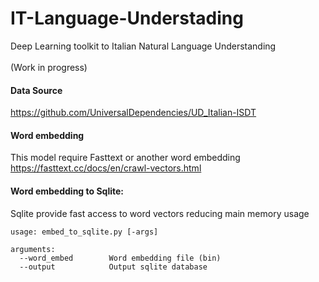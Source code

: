 # IT-Language-Understading
Deep Learning toolkit to Italian Natural Language Understanding
<br><br>
(Work in progress)

#### Data Source
https://github.com/UniversalDependencies/UD_Italian-ISDT

#### Word embedding
This model require Fasttext or another word embedding <br>
https://fasttext.cc/docs/en/crawl-vectors.html

#### Word embedding to Sqlite:
Sqlite provide fast access to word vectors reducing main memory usage
```
usage: embed_to_sqlite.py [-args]

arguments:
  --word_embed        Word embedding file (bin)
  --output            Output sqlite database
```
